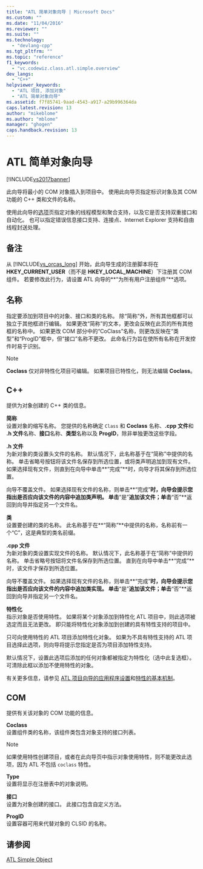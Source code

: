 ```yaml
---
title: "ATL 简单对象向导 | Microsoft Docs"
ms.custom: ""
ms.date: "11/04/2016"
ms.reviewer: ""
ms.suite: ""
ms.technology: 
  - "devlang-cpp"
ms.tgt_pltfrm: ""
ms.topic: "reference"
f1_keywords: 
  - "vc.codewiz.class.atl.simple.overview"
dev_langs: 
  - "C++"
helpviewer_keywords: 
  - "ATL 项目, 添加对象"
  - "ATL 简单对象向导"
ms.assetid: f7f85741-9aad-4543-a917-a29b996364da
caps.latest.revision: 13
author: "mikeblome"
ms.author: "mblome"
manager: "ghogen"
caps.handback.revision: 13
---
```

# ATL 简单对象向导
[!INCLUDE[vs2017banner](../../assembler/inline/includes/vs2017banner.md)]

此向导将最小的 COM 对象插入到项目中。  使用此向导页指定标识对象及其 COM 功能的 C\+\+ 类和文件的名称。  
  
 使用此向导的[选项](../../atl/reference/options-atl-simple-object-wizard.md)页指定对象的线程模型和聚合支持，以及它是否支持双重接口和自动化。  也可以指定错误信息接口支持、连接点、Internet Explorer 支持和自由线程封送处理。  
  
## 备注  
 从 [!INCLUDE[vs_orcas_long](../../atl/reference/includes/vs_orcas_long_md.md)] 开始，此向导生成的注册脚本将在 **HKEY\_CURRENT\_USER**（而不是 **HKEY\_LOCAL\_MACHINE**）下注册其 COM 组件。  若要修改此行为，请设置 ATL 向导的**“为所有用户注册组件”**选项。  
  
## 名称  
 指定要添加到项目中的对象、接口和类的名称。  除“简称”外，所有其他框都可以独立于其他框进行编辑。  如果更改“简称”的文本，更改会反映在此页的所有其他框的名称中。  如果更改 COM 部分中的“CoClass”名称，则更改反映在“类型”和“ProgID”框中，但“接口”名称不更改。  此命名行为旨在使所有名称在开发控件时易于识别。  
  
> [!NOTE]
>  **Coclass** 仅对非特性化项目可编辑。  如果项目已特性化，则无法编辑 **Coclass**。  
  
## C\+\+  
 提供为对象创建的 C\+\+ 类的信息。  
  
 **简称**  
 设置对象的缩写名称。  您提供的名称确定 `Class` 和 **Coclass** 名称、**.cpp 文件**和 **.h 文件**名称、**接口**名称、**类型**名称以及 **ProgID**，除非单独更改这些字段。  
  
 **.h 文件**  
 为新对象的类设置头文件的名称。  默认情况下，此名称基于在“简称”中提供的名称。  单击省略号按钮将该文件名保存到所选位置，或将类声明追加到现有文件。  如果选择现有文件，则直到在向导中单击**“完成”**时，向导才将其保存到所选位置。  
  
 向导不覆盖文件。  如果选择现有文件的名称，则单击**“完成”**时，向导会提示您指出是否应向该文件的内容中追加类声明。  单击**“是”**追加该文件；单击**“否”**返回到向导并指定另一个文件名。  
  
 **类**  
 设置要创建的类的名称。  此名称基于在**“简称”**中提供的名称，名称前有一个“C”，这是典型的类名前缀。  
  
 **.cpp 文件**  
 为新对象的类设置实现文件的名称。  默认情况下，此名称基于在“简称”中提供的名称。  单击省略号按钮将文件名保存到所选位置。  直到在向导中单击**“完成”**时，该文件才保存到所选位置。  
  
 向导不覆盖文件。  如果选择现有文件的名称，则单击**“完成”**时，向导会提示您指出是否应向该文件的内容中追加类实现。  单击**“是”**追加该文件；单击**“否”**返回到向导并指定另一个文件名。  
  
 **特性化**  
 指示对象是否使用特性。  如果将某个对象添加到特性化 ATL 项目中，则此选项被选定而且无法更改。  即只能将特性化对象添加到创建的具有特性支持的项目中。  
  
 只可向使用特性的 ATL 项目添加特性化对象。  如果为不具有特性支持的 ATL 项目选择此选项，则向导将提示您指定是否为项目添加特性支持。  
  
 默认情况下，设置此选项后添加的任何对象都被指定为特性化（选中此复选框）。  可清除此框以添加不使用特性的对象。  
  
 有关更多信息，请参见 [ATL 项目向导的应用程序设置](../../atl/reference/application-settings-atl-project-wizard.md)和[特性的基本机制](../../windows/basic-mechanics-of-attributes.md)。  
  
## COM  
 提供有关该对象的 COM 功能的信息。  
  
 **Coclass**  
 设置组件类的名称，该组件类包含对象支持的接口列表。  
  
> [!NOTE]
>  如果使用特性创建项目，或者在此向导页中指示对象使用特性，则不能更改此选项，因为 ATL 不包括 `coclass` 特性。  
  
 **Type**  
 设置将显示在注册表中的对象说明。  
  
 **接口**  
 设置为对象创建的接口。  此接口包含自定义方法。  
  
 **ProgID**  
 设置容器可用来代替对象的 CLSID 的名称。  
  
## 请参阅  
 [ATL Simple Object](../../atl/reference/adding-an-atl-simple-object.md)